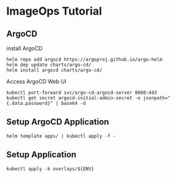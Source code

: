 # ImageOps Tutorial

## ArgoCD

install ArgoCD

```
helm repo add argocd https://argoproj.github.io/argo-helm
helm dep update charts/argo-cd/
helm install argocd charts/argo-cd/
```

Access ArgoCD Web UI

```
kubectl port-forward svc/argo-cd-argocd-server 8080:443
kubectl get secret argocd-initial-admin-secret -o jsonpath="{.data.password}" | base64 -d
```

## Setup ArgoCD Application

```
helm template apps/ | kubectl apply -f -
```

## Setup Application

```
kubectl apply -k overlays/${ENV}
```
